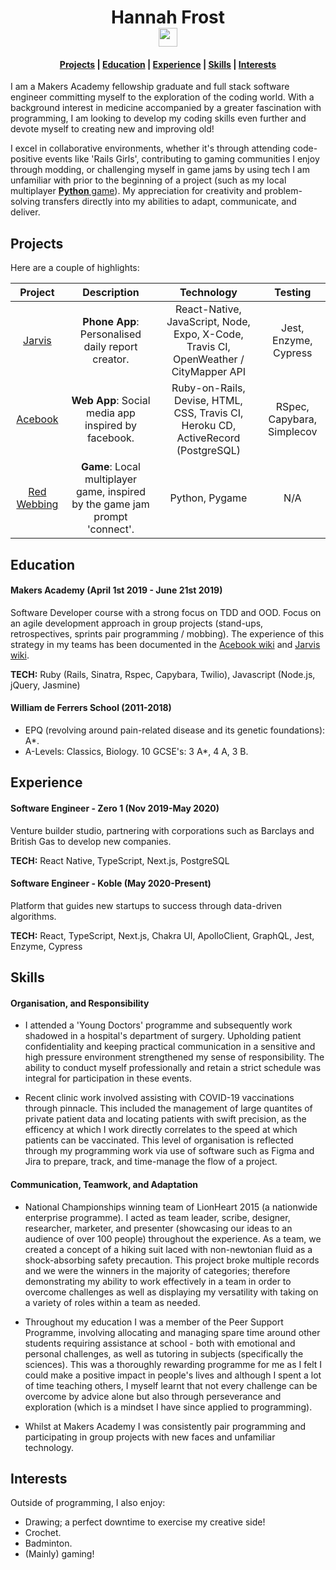 <div align="center">
  <h1>
    Hannah Frost
    <br/>
    <a href='https://www.linkedin.com/in/hannah-frost-a29986186/'><img src='https://user-images.githubusercontent.com/44141979/120364908-b42c7f80-c305-11eb-9f45-4b85cf22e5c6.png' width='30'></a>
    <h4><a href="#projects">Projects</a> | <a href="#education">Education</a> | <a href="#experience">Experience</a> | <a href="#skills">Skills</a> | <a href="#interests">Interests</a></h4>
  </h1>
</div>

I am a Makers Academy fellowship graduate and full stack software engineer committing myself to the exploration of the coding world. With a background interest in medicine accompanied by a greater fascination with programming, I am looking to develop my coding skills even further and devote myself to creating new and improving old!

I excel in collaborative environments, whether it's through attending code-positive events like 'Rails Girls', contributing to gaming communities I enjoy through modding, or challenging myself in game jams by using tech I am unfamiliar with prior to the beginning of a project (such as my local multiplayer [**Python** game](https://github.com/Hannah-Frost/connect-game-jam)). My appreciation for creativity and problem-solving transfers directly into my abilities to adapt, communicate, and deliver.


## Projects

Here are a couple of highlights:

| Project     | Description | Technology | Testing |
|:-----------:|:-------------:| :------------:| :------------:|
| [Jarvis](https://github.com/Hannah-Frost/Jarvis-App) | **Phone App**: Personalised daily report creator. | React-Native, JavaScript, Node, Expo, X-Code, Travis CI, OpenWeather / CityMapper API | Jest, Enzyme, Cypress |
| [Acebook](https://github.com/Hannah-Frost/acebook-Isambard) | **Web App**: Social media app inspired by facebook. | Ruby-on-Rails, Devise, HTML, CSS, Travis CI, Heroku CD, ActiveRecord (PostgreSQL) | RSpec, Capybara, Simplecov |
| [Red Webbing](https://github.com/Hannah-Frost/connect-game-jam) | **Game**: Local multiplayer game, inspired by the game jam prompt 'connect'. | Python, Pygame | N/A |


## Education

#### Makers Academy (April 1st 2019 - June 21st 2019)

Software Developer course with a strong focus on TDD and OOD.
Focus on an agile development approach in group projects (stand-ups, retrospectives, sprints pair programming / mobbing). The experience of this strategy in my teams has been documented in the [Acebook wiki](https://github.com/Hannah-Frost/acebook-Isambard/wiki) and [Jarvis wiki](https://github.com/Hannah-Frost/Jarvis-App/wiki).

**TECH:** Ruby (Rails, Sinatra, Rspec, Capybara, Twilio), Javascript (Node.js, jQuery, Jasmine)


#### William de Ferrers School (2011-2018)

- EPQ (revolving around pain-related disease and its genetic foundations): A*.
- A-Levels: Classics, Biology. 10 GCSE's: 3 A*, 4 A, 3 B.


## Experience

#### Software Engineer - Zero 1 (Nov 2019-May 2020)

Venture builder studio, partnering with corporations such as Barclays and British Gas to develop new companies.

**TECH:** React Native, TypeScript, Next.js, PostgreSQL


#### Software Engineer - Koble (May 2020-Present)

Platform that guides new startups to success through data-driven algorithms.

**TECH:** React, TypeScript, Next.js, Chakra UI, ApolloClient, GraphQL, Jest, Enzyme, Cypress

## Skills

#### Organisation, and Responsibility

- I attended a 'Young Doctors' programme and subsequently work shadowed in a hospital's department of surgery. Upholding patient confidentiality and keeping practical communication in a sensitive and high pressure environment strengthened my sense of responsibility. The ability to conduct myself professionally and retain a strict schedule was integral for participation in these events.

- Recent clinic work involved assisting with COVID-19 vaccinations through pinnacle. This included the management of large quantites of private patient data and locating patients with swift precision, as the efficency at which I work directly correlates to the speed at which patients can be vaccinated. This level of organisation is reflected through my programming work via use of software such as Figma and Jira to prepare, track, and time-manage the flow of a project.

#### Communication, Teamwork, and Adaptation

- National Championships winning team of LionHeart 2015 (a nationwide enterprise programme). I acted as team leader, scribe, designer, researcher, marketer, and presenter (showcasing our ideas to an audience of over 100 people) throughout the experience. As a team, we created a concept of a hiking suit laced with non-newtonian fluid as a shock-absorbing safety precaution. This project broke multiple records and we were the winners in the majority of categories; therefore demonstrating my ability to work effectively in a team in order to overcome challenges as well as displaying my versatility with taking on a variety of roles within a team as needed.

- Throughout my education I was a member of the Peer Support Programme, involving allocating and managing spare time around other students requiring assistance at school - both with emotional and personal challenges, as well as tutoring in subjects (specifically the sciences). This was a thoroughly rewarding programme for me as I felt I could make a positive impact in people's lives and although I spent a lot of time teaching others, I myself learnt that not every challenge can be overcome by advice alone but also through perseverance and exploration (which is a mindset I have since applied to programming).

- Whilst at Makers Academy I was consistently pair programming and participating in group projects with new faces and unfamiliar technology.


## Interests

Outside of programming, I also enjoy:
- Drawing; a perfect downtime to exercise my creative side!
- Crochet.
- Badminton.
- (Mainly) gaming!
